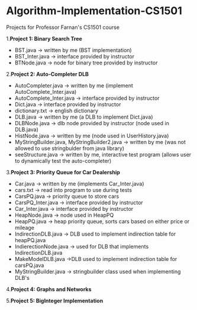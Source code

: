 # Algorithm-Implementation-CS1501
Projects for Professor Farnan's CS1501 course

1.**Project 1: Binary Search Tree**
  - BST.java -> written by me (BST implementation)
  - BST_Inter.java -> interface provided by instructor
  - BTNode.java -> node for binary tree provided by instructor
 
2.**Project 2: Auto-Completer DLB**
  - AutoCompleter.java -> written by me (implement AutoComplete_Inter.java)
  - AutoComplete_Inter.java -> interface provided by instructor
  - Dict.java -> interface provided by instructor
  - dictionary.txt -> english dictionary 
  - DLB.java -> written by me (a DLB to implement Dict.java)
  - DLBNode.java -> dlb node provided by instructor (node used in DLB.java)
  - HistNode.java -> written by me (node used in UserHistory.java)
  - MyStringBuilder.java, MyStringBuilder2.java -> written by me (was not allowed to use stringbulder from java library)
  - seeStructure.java -> written by me, interactive test program (allows user to dynamically test the auto-completer)

3.**Project 3: Priority Queue for Car Dealership**
  - Car.java -> written by me (implements Car_Inter.java)
  - cars.txt -> read into program to use during tests
  - CarsPQ.java -> priority queue to store cars
  - CarsPQ_Inter.java -> interface provided by instructor
  - Car_Inter.java -> interface provided by instructor
  - HeapNode.java -> node used in HeapPQ
  - HeapPQ.java -> heap priority queue, sorts cars based on either price or mileage
  - IndirectionDLB.java -> DLB used to implement indirection table for heapPQ.java
  - IndierectionNode.java -> used for DLB that implements IndirectionDLB.java
  - MakeModelDLB.java ->DLB used to implement indirection table for carsPQ.java
  - MyStringBuilder.java -> stringbuilder class used when implementing DLB's

4.**Project 4: Graphs and Networks**

5.**Project 5: BigInteger Implementation**
